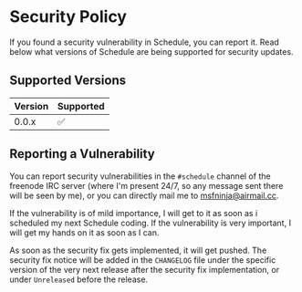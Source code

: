 # Security Policy

If you found a security vulnerability in Schedule, you can report it. Read below what versions of Schedule are being supported for security updates.

## Supported Versions

|Version|Supported|
|---|---|
|0.0.x|:white_check_mark:|

## Reporting a Vulnerability

You can report security vulnerabilities in the `#schedule` channel of the freenode IRC server (where I'm present 24/7, so any message sent there will be seen by me), or you can directly mail me to [msfninja@airmail.cc](mailto:msfninja@airmail.cc).

If the vulnerability is of mild importance, I will get to it as soon as i scheduled my next Schedule coding. If the vulnerability is very important, I will get my hands on it as soon as I can.

As soon as the security fix gets implemented, it will get pushed. The security fix notice will be added in the `CHANGELOG` file under the specific version of the very next release after the security fix implementation, or under `Unreleased` before the release.
